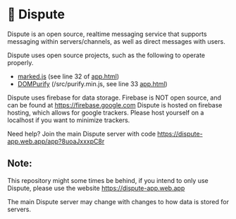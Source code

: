# 🦜 Dispute

Dispute is an open source, realtime messaging service that supports messaging within servers/channels, as well as direct messages with users.

Dispute uses open source projects, such as the following to operate properly.
- [marked.js](https://marked.js.org/) (see line 32 of [app.html](https://github.com/0aoq/Dispute/blob/main/public/app.html))
- [DOMPurify](https://github.com/cure53/DOMPurify) (/src/purify.min.js, see line 33 [app.html](https://github.com/0aoq/Dispute/blob/main/public/app.html))

Dispute uses firebase for data storage. Firebase is NOT open source, and can be found at https://firebase.google.com
Dispute is hosted on firebase hosting, which allows for google trackers. Please host yourself on a localhost if you want to minimize trackers.

Need help? Join the main Dispute server with code https://dispute-app.web.app/app?8uoaJxxxpC8r

## Note:
This repository might some times be behind, if you intend to only use Dispute, please use the website https://dispute-app.web.app 

The main Dispute server may change with changes to how data is stored for servers.
